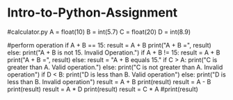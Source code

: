 # Intro-to-Python-Assignment
#calculator.py
A = float(10)
B = int(5.7)
C = float(20)
D = int(8.9)

#perform operation
if A + B == 15:
    result = A + B
    print("A + B =", result)
else:
    print("A + B is not 15. Invalid Operation.")
if A + B != 15:
    result = A + B
    print("A + B =", result)
else:
    result = "A + B equals 15."
if C > A:
    print("C is greater than A. Valid operation.")
else:
    print("C is not greater than A. Invalid operation")
if D < B:
    print("D is less than B. Valid operation")
else:
    print("D is less than B. Invalid operation")
result = A + B
print(result)
result = A - B
print(result)
result = A * D
print(result)
result = C * A
#print(result)
